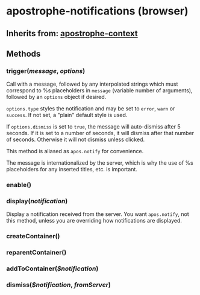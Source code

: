 # apostrophe-notifications (browser)
## Inherits from: [apostrophe-context](../apostrophe-utils/browser-apostrophe-context.md)

## Methods
### trigger(*message*, *options*)
Call with a message, followed by any interpolated strings which must correspond
to %s placeholders in `message` (variable number of arguments), followed by an
`options` object if desired.

`options.type` styles the notification and may be set to `error`,
`warn` or `success`. If not set, a "plain" default style is used.

If `options.dismiss` is set to `true`, the message will auto-dismiss after 5 seconds.
If it is set to a number of seconds, it will dismiss after that number of seconds.
Otherwise it will not dismiss unless clicked.

This method is aliased as `apos.notify` for convenience.

The message is internationalized by the server, which is why the use of
%s placeholders for any inserted titles, etc. is important.
### enable()

### display(*notification*)
Display a notification received from the server.
You want `apos.notify`, not this method, unless you are
overriding how notifications are displayed.
### createContainer()

### reparentContainer()

### addToContainer(*$notification*)

### dismiss(*$notification*, *fromServer*)

